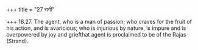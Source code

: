 +++
title = "27 रागी"

+++
18.27. The agent, who is a man of passion; who craves for the fruit of
his action, and is avaricious; who is injurious by nature, is impure and
is overpowered by joy and griefthat agent is proclaimed to be of the
Rajas (Strand).

